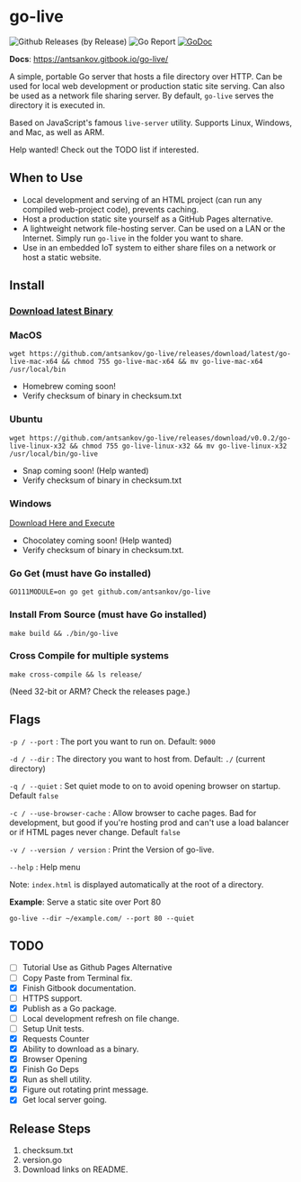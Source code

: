 # go-live
![Github Releases (by Release)](https://img.shields.io/github/downloads/antsankov/go-live/total.svg) ![Go Report](https://goreportcard.com/badge/github.com/antsankov/go-live) [![GoDoc](https://godoc.org/github.com/antsankov/go-live?status.svg)](https://godoc.org/github.com/antsankov/go-live)

**Docs**: https://antsankov.gitbook.io/go-live/

A simple, portable Go server that hosts a file directory over HTTP. Can be used for local web development or production static site serving. Can also be used as a network file sharing server. By default, `go-live` serves the directory it is executed in.

Based on JavaScript's famous `live-server` utility. Supports Linux, Windows, and Mac, as well as ARM.

Help wanted! Check out the TODO list if interested.

## When to Use
* Local development and serving of an HTML project (can run any compiled web-project code), prevents caching.
* Host a production static site yourself as a GitHub Pages alternative.
* A lightweight network file-hosting server. Can be used on a LAN or the Internet. Simply run `go-live` in the folder you want to share.
* Use in an embedded IoT system to either share files on a network or host a static website.

## Install

### [Download latest Binary](https://github.com/antsankov/go-live/releases)

### MacOS

`wget https://github.com/antsankov/go-live/releases/download/latest/go-live-mac-x64 && chmod 755 go-live-mac-x64 && mv go-live-mac-x64 /usr/local/bin`

- Homebrew coming soon!
- Verify checksum of binary in checksum.txt

### Ubuntu

`wget https://github.com/antsankov/go-live/releases/download/v0.0.2/go-live-linux-x32 && chmod 755 go-live-linux-x32 && mv go-live-linux-x32 /usr/local/bin/go-live`

- Snap coming soon! (Help wanted)
- Verify checksum of binary in checksum.txt

### Windows

[Download Here and Execute](https://github.com/antsankov/go-live/releases/download/v0.0.2/go-live-windows-x64.exe)

- Chocolatey coming soon! (Help wanted)
- Verify checksum of binary in checksum.txt.

### Go Get (must have Go installed)
`GO111MODULE=on go get github.com/antsankov/go-live`

### Install From Source (must have Go installed)
`make build && ./bin/go-live`

### Cross Compile for multiple systems
`make cross-compile && ls release/`

(Need 32-bit or ARM? Check the releases page.)

## Flags
`-p / --port` : The port you want to run on. Default: `9000`

`-d / --dir` : The directory you want to host from. Default: `./` (current directory)

`-q / --quiet` : Set quiet mode to on to avoid opening browser on startup. Default `false`

`-c / --use-browser-cache` : Allow browser to cache pages. Bad for development, but good if you're hosting prod and can't use a load balancer or if HTML pages never change. Default `false`

`-v / --version / version` : Print the Version of go-live.

`--help` : Help menu

Note: `index.html` is displayed automatically at the root of a directory.

**Example**: Serve a static site over Port 80

`go-live --dir ~/example.com/ --port 80 --quiet`

## TODO
- [ ] Tutorial Use as Github Pages Alternative
- [ ] Copy Paste from Terminal fix.
- [x] Finish Gitbook documentation. 
- [ ] HTTPS support.
- [x] Publish as a Go package.
- [ ] Local development refresh on file change. 
- [ ] Setup Unit tests.
- [x] Requests Counter
- [x] Ability to download as a binary.
- [x] Browser Opening
- [x] Finish Go Deps
- [x] Run as shell utility.
- [x] Figure out rotating print message.
- [x] Get local server going.

## Release Steps
1. checksum.txt
1. version.go
1. Download links on README.